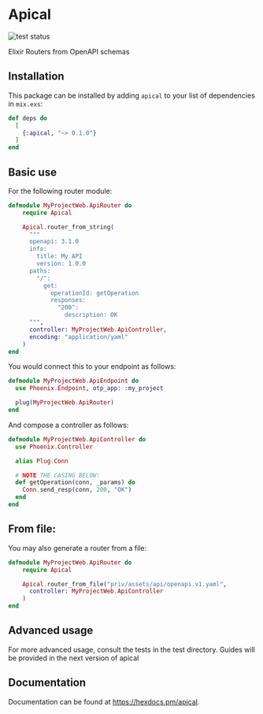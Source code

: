 # Apical

![test status](https://github.com/e-xyza/apical/actions/workflows/on-push-pr.yaml/badge.svg)

Elixir Routers from OpenAPI schemas

## Installation

This package can be installed by adding `apical` to your list of dependencies in `mix.exs`:

```elixir
def deps do
  [
    {:apical, "~> 0.1.0"}
  ]
end
```

## Basic use

For the following router module:

```elixir
defmodule MyProjectWeb.ApiRouter do
    require Apical

    Apical.router_from_string(
      """
      openapi: 3.1.0
      info:
        title: My API
        version: 1.0.0
      paths:
        "/":
          get:
            operationId: getOperation
            responses:
              "200":
                description: OK
      """,
      controller: MyProjectWeb.ApiController,
      encoding: "application/yaml"
    )
end
```

You would connect this to your endpoint as follows:

```elixir
defmodule MyProjectWeb.ApiEndpoint do
  use Phoenix.Endpoint, otp_app: :my_project

  plug(MyProjectWeb.ApiRouter)
end
```

And compose a controller as follows:

```elixir
defmodule MyProjectWeb.ApiController do
  use Phoenix.Controller

  alias Plug.Conn

  # NOTE THE CASING BELOW:
  def getOperation(conn, _params) do
    Conn.send_resp(conn, 200, "OK")
  end
end
```

## From file:

You may also generate a router from a file:

```elixir
defmodule MyProjectWeb.ApiRouter do
    require Apical

    Apical.router_from_file("priv/assets/api/openapi.v1.yaml",
      controller: MyProjectWeb.ApiController
    )
end
```

## Advanced usage

For more advanced usage, consult the tests in the test directory.
Guides will be provided in the next version of apical

## Documentation

Documentation can be found at <https://hexdocs.pm/apical>.


